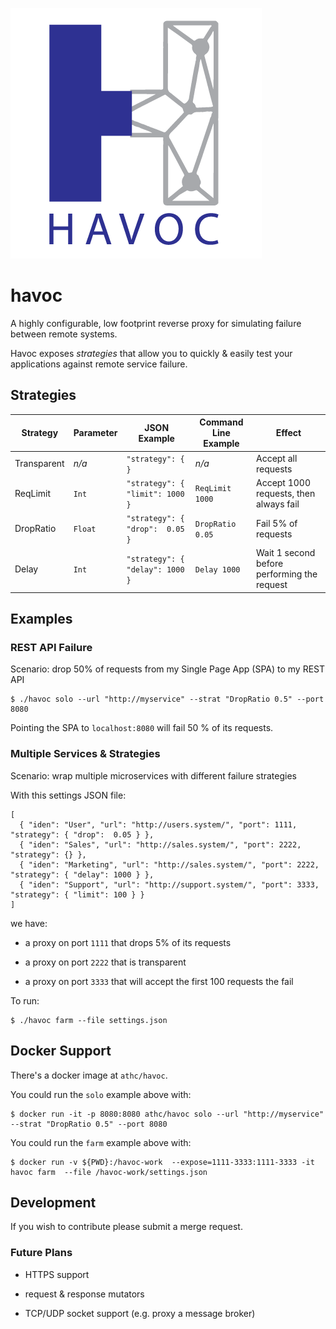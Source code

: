 ![Havoc](assets/logo-small.png)

# havoc

A highly configurable, low footprint reverse proxy for simulating failure between remote systems.

Havoc exposes _strategies_ that allow you to quickly & easily test your applications against
remote service failure.

## Strategies

| Strategy | Parameter  | JSON Example | Command Line Example | Effect 
|---|---|---|---|---|
| Transparent | _n/a_   | `"strategy": { }`               | _n/a_ | Accept all requests |
| ReqLimit    | `Int`   | `"strategy": { "limit": 1000 }` | `ReqLimit 1000`  | Accept 1000 requests, then always fail |
| DropRatio   | `Float` | `"strategy": { "drop":  0.05 }` | `DropRatio 0.05 `| Fail 5% of requests |
| Delay       | `Int`   | `"strategy": { "delay": 1000 }` | `Delay 1000 `| Wait 1 second before performing the request |

## Examples

### REST API Failure

Scenario: drop 50% of requests from my Single Page App (SPA) to my REST API

    $ ./havoc solo --url "http://myservice" --strat "DropRatio 0.5" --port 8080

Pointing the SPA to `localhost:8080` will fail 50 % of its requests.

### Multiple Services & Strategies

Scenario: wrap multiple microservices with different failure strategies

With this settings JSON file:

    [
      { "iden": "User", "url": "http://users.system/", "port": 1111, "strategy": { "drop":  0.05 } },
      { "iden": "Sales", "url": "http://sales.system/", "port": 2222, "strategy": {} },
      { "iden": "Marketing", "url": "http://sales.system/", "port": 2222, "strategy": { "delay": 1000 } },
      { "iden": "Support", "url": "http://support.system/", "port": 3333, "strategy": { "limit": 100 } }
    ]
 we have:
 
  * a proxy on port `1111` that drops 5% of its requests
  
  * a proxy on port `2222` that is transparent
  
  * a proxy on port `3333` that will accept the first 100 requests the fail
  
To run:

    $ ./havoc farm --file settings.json

## Docker Support

There's a docker image at `athc/havoc`. 

You could run the `solo` example above with:

    $ docker run -it -p 8080:8080 athc/havoc solo --url "http://myservice" --strat "DropRatio 0.5" --port 8080

You could run the `farm` example above with:

    $ docker run -v ${PWD}:/havoc-work  --expose=1111-3333:1111-3333 -it havoc farm  --file /havoc-work/settings.json  

## Development

If you wish to contribute please submit a merge request.

### Future Plans

 * HTTPS support
 
 * request & response mutators
 
 * TCP/UDP socket support (e.g. proxy a message broker)
